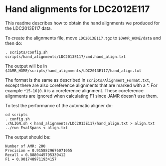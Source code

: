 Hand alignments for LDC2012E117
=================

This readme describes how to obtain the hand alignments we produced for the LDC2013E117 data.

To create the alignments file, move `LDC2013E117.tgz` to `$JAMR_HOME/data` and then do:

    . scripts/config.sh
    scripts/hand_alignments/LDC2013E117/cmd.hand_align.txt

The output will be in `$JAMR_HOME/scripts/hand_alignments/LDC2013E117/hand_align.txt`

The format is the same as described in `scripts/Alignment_Format.txt`, except
there are also coreference alignments that are marked with a *.  For example
`*15-16|0.0` is a coreference alignment.  These coreference alignments are ignored
when calculating F1 since JAMR doesn't use them.

To test the performance of the automatic aligner do:

    cd scripts
    . config.sh
    ./ALIGN.sh < hand_alignments/LDC2013E117/hand_align.txt > align.txt
    ../run EvalSpans < align.txt

The output should be:

    Number of AMR: 200
    Precision = 0.9158829676071055
    Recall = 0.8880445795339412
    F1 = 0.9017489711934157

